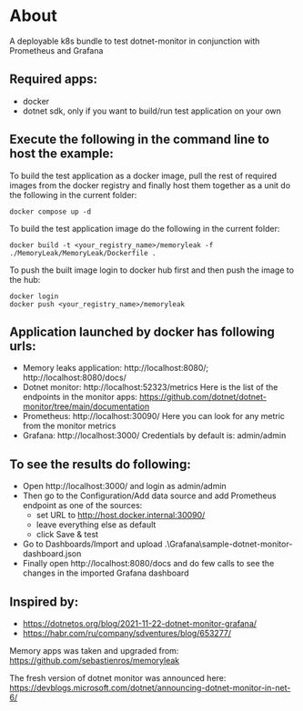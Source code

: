 # About
A deployable  k8s bundle to test dotnet-monitor in conjunction with Prometheus and Grafana

## Required apps:
  * docker
  * dotnet sdk, only if you want to build/run test application on your own

## Execute the following in the command line to host the example:
To build the test application as a docker image, pull the rest of required images from the docker registry and finally host them together as a unit do the following in the current folder:
```
docker compose up -d
```
To build the test application image do the following in the current folder:
```
docker build -t <your_registry_name>/memoryleak -f ./MemoryLeak/MemoryLeak/Dockerfile .

```
To push the built image login to docker hub first and then push the image to the hub:
```
docker login
docker push <your_registry_name>/memoryleak
```

## Application launched by docker has following urls:
  * Memory leaks application: http://localhost:8080/; http://localhost:8080/docs/ 
  * Dotnet monitor: http://localhost:52323/metrics
    Here is the list of the endpoints in the monitor apps: https://github.com/dotnet/dotnet-monitor/tree/main/documentation
  * Prometheus: http://localhost:30090/ 
    Here you can look for any metric from the monitor metrics
  * Grafana: http://localhost:3000/
    Credentials by default is: admin/admin

## To see the results do following:
  * Open http://localhost:3000/ and login as admin/admin
  * Then go to the Configuration/Add data source and add Prometheus endpoint as one of the sources:
    * set URL to http://host.docker.internal:30090/
    * leave everything else as default
    * click Save & test
  * Go to Dashboards/Import and upload .\Grafana\sample-dotnet-monitor-dashboard.json 
  * Finally open http://localhost:8080/docs and do few calls to see the changes in the imported Grafana dashboard

## Inspired by:
 * https://dotnetos.org/blog/2021-11-22-dotnet-monitor-grafana/
 * https://habr.com/ru/company/sdventures/blog/653277/

Memory apps was taken and upgraded from: https://github.com/sebastienros/memoryleak

The fresh version of dotnet monitor was announced here: https://devblogs.microsoft.com/dotnet/announcing-dotnet-monitor-in-net-6/